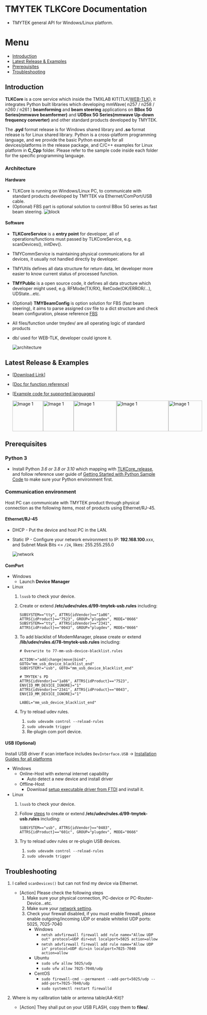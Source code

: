 # TMYTEK TLKCore Documentation

* TMYTEK general API for Windows/Linux platform.

# Menu

* [Introduction](#introduction)
* [Latest Release & Examples](#latest-release--examples)
* [Prerequisites](#prerequisites)
* [Troubleshooting](#troubleshooting)

## Introduction

**TLKCore** is a core service which inside the TMXLAB KIT(TLK/[WEB-TLK](https://web-tlk.tmytek.com/)), it integrates Python built libraries which developing mmWave( n257 / n258 / n260 / n261 ) **beamforming** and **beam steering** applications on **BBox 5G Series(mmwave beamformer)** and **UDBox 5G Series(mmwave Up-down frequency converter)** and other standard products developed by TMYTEK.

The **.pyd** format release is for Windows shared library and **.so** format release is for Linux shared library. Python is a cross-platform programming language, and we provide the basic Python example for all devices/platforms in the release package, and C/C++ examples for Linux platform in **C_Cpp** folder. Please refer to the sample code inside each folder for the specific programming language.

### Architecture

#### Hardware

* TLKCore is running on Windows/Linux PC, to communicate with standard products developed by TMYTEK via Ethernet/ComPort/USB cable.
* (Optional) FBS part is optional solution to control BBox 5G series as fast beam steering.
  ![block](/images/TLKCore_block.png)

#### Software

* **TLKCoreService** is a  **entry point** for developer, all of operations/functions must passed by TLKCoreService, e.g. scanDevices(), initDev().
* TMYCommService is maintaining physical communications for all devices, it usually not handled directly by developer.
* TMYUtils defines all data structure for return data, let developer more easier to know current status of processed function.
* **TMYPublic** is a open source code, it defines all data structure which developer might used, e.g. RFMode(TX/RX), RetCode(OK/ERROR/...), UDState...etc.
* (Optional) **TMYBeamConfig** is option solution for FBS (fast beam steering), it aims to parse assigned csv file to a dict structure and check beam configuration, please reference [FBS](/examples/Python/README.md#FBS)
* All files/function under tmydev/ are all operating logic of standard products
* db/ used for WEB-TLK, developer could ignore it.

  ![architecture](/images/TLKCore_architecture.png)

## Latest Release & Examples

* [[Download Link](/release)]

* [[Doc for function reference](/release/doc/)]

* [[Example code for supported languages](/examples/)]

  <!-- [![support](/images/support_languages.png)](/examples/) -->

  <p style="display:flex;justify-content:space-between;align-items:center">
    <a href="/examples/C_Cpp">
      <img src="/images/Logo_Cpp.png" alt="Image 1" width="100" height="100"/>
    </a>
    <a href="/examples/CSharp">
      <img src="/images/Logo_CSharp.png" alt="Image 1" width="100" height="100"/>
    </a>
    <a href="/examples/LabVIEW">
      <img src="/images/Logo_LabVIEW.svg" alt="Image 1" width="140" height="100"/>
    </a>
    <a href="/examples/MATLAB">
      <img src="/images/Logo_MATLAB.png" alt="Image 1" width="170" height="100"/>
    </a>
    <a href="/examples/Python">
      <img src="/images/Logo_Python.png" alt="Image 1" width="110" height="100"/>
    </a>
  </p>

## Prerequisites

### Python 3

* Install Python *3.6 or 3.8 or 3.10* which mapping with [TLKCore_release](/release), and follow reference user guide of [Getting Started with Python Sample Code](/examples/Python/README.md) to make sure your Python environment first.

### Communication environment

Host PC can communicate with TMYTEK product through physical connection as the following items, most of products using Ethernet/RJ-45.

#### Ethernet/RJ-45

* DHCP - Put the device and host PC in the LAN.
* Static IP - Configure your network environment to IP: **192.168.100**.xxx, and Subnet Mask Bits <= `/24`, likes: 255.255.255.0

  ![network](/images/Network.png)

#### ComPort

* Windows
  * Launch **Device Manager**
* Linux
  1. `lsusb` to check your device.
  2. Create or extend **/etc/udev/rules.d/99-tmytek-usb.rules** including:

      ```shell
      SUBSYSTEM=="tty", ATTRS{idVendor}=="1a86", ATTRS{idProduct}=="7523", GROUP="plugdev", MODE="0666"
      SUBSYSTEM=="tty", ATTRS{idVendor}=="2341", ATTRS{idProduct}=="0043", GROUP="plugdev", MODE="0666"
      ```

  3. To add blacklist of ModemManager, please create or extend **/lib/udev/rules.d/78-tmytek-usb.rules** including:

      ```shell
      # Overwrite to 77-mm-usb-device-blacklist.rules

      ACTION!="add|change|move|bind", GOTO="mm_usb_device_blacklist_end"
      SUBSYSTEM!="usb", GOTO="mm_usb_device_blacklist_end"

      # TMYTEK's PD
      ATTRS{idVendor}=="1a86", ATTRS{idProduct}=="7523", ENV{ID_MM_DEVICE_IGNORE}="1"
      ATTRS{idVendor}=="2341", ATTRS{idProduct}=="0043", ENV{ID_MM_DEVICE_IGNORE}="1"

      LABEL="mm_usb_device_blacklist_end"
      ```

  4. Try to reload udev rules.
     1. `sudo udevadm control --reload-rules`
     2. `sudo udevadm trigger`
     3. Re-plugin com port device.

#### USB (Optional)

Install USB driver if scan interface includes `DevInterface.USB` -> [Installation Guides for all platforms](https://ftdichip.com/document/installation-guides/)

* Windows
  * Online-Host with external internet capability
    * Auto detect a new device and install driver
  * Offline-Host
    * Download [setup executable driver from FTDI](https://ftdichip.com/drivers/d2xx-drivers/) and install it.
* Linux
  1. `lsusb` to check your device.
  2. Follow [steps](https://gitlab.com/msrelectronics/python-ft4222/-/tree/master#accessrights) to create or extend **/etc/udev/rules.d/99-tmytek-usb.rules** including:

      ```shell
      SUBSYSTEM=="usb", ATTRS{idVendor}=="0403", ATTRS{idProduct}=="601c", GROUP="plugdev", MODE="0666"
      ```

  3. Try to reload udev rules or re-plugin USB devices.
     1. `sudo udevadm control --reload-rules`
     2. `sudo udevadm trigger`

## Troubleshooting

1. I called `scanDevices()` but can not find my device via Ethernet.
   * [Action] Please check the following steps
     1. Make sure your physical connection, PC-device or PC-Router-Device...etc.
     2. Make sure your [network setting](#communication-environment).
     3. Check your firewall disabled, if you must enable firewall, please enable outgoing/incoming UDP or enable whitelist UDP ports: 5025, 7025-7040
        * Windows
          * `netsh advfirewall firewall add rule name="Allow UDP out" protocol=UDP dir=out localport=5025 action=allow`
          * `netsh advfirewall firewall add rule name="Allow UDP in" protocol=UDP dir=in localport=7025-7040 action=allow`
        * Ubuntu
          * `sudo ufw allow 5025/udp`
          * `sudo ufw allow 7025-7040/udp`
        * CentOS
          * `sudo firewall-cmd --permanent --add-port=5025/udp --add-port=7025-7040/udp`
          * `sudo systemctl restart firewalld`

2. Where is my calibration table or antenna table(AA-Kit)?
    * [Action] They shall put on your USB FLASH, copy them to **files/**.
